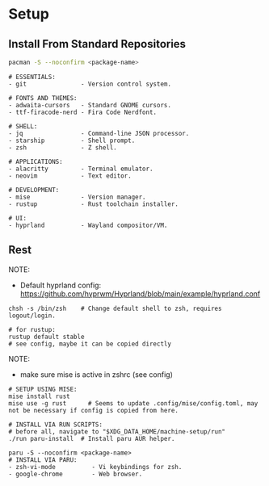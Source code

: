 # Setup

## Install From Standard Repositories

```bash
pacman -S --noconfirm <package-name>
```

```
# ESSENTIALS:
- git               - Version control system.

# FONTS AND THEMES:
- adwaita-cursors   - Standard GNOME cursors.
- ttf-firacode-nerd - Fira Code Nerdfont.

# SHELL:
- jq                - Command-line JSON processor.
- starship          - Shell prompt.
- zsh               - Z shell.

# APPLICATIONS:
- alacritty         - Terminal emulator.
- neovim            - Text editor.

# DEVELOPMENT:
- mise              - Version manager.
- rustup            - Rust toolchain installer.

# UI:
- hyprland          - Wayland compositor/VM.
```

## Rest

NOTE:
- Default hyprland config: https://github.com/hyprwm/Hyprland/blob/main/example/hyprland.conf

```
chsh -s /bin/zsh    # Change default shell to zsh, requires logout/login.
```

```
# for rustup:
rustup default stable
# see config, maybe it can be copied directly
```

NOTE:
- make sure mise is active in zshrc (see config)

```
# SETUP USING MISE:
mise install rust
mise use -g rust      # Seems to update .config/mise/config.toml, may not be necessary if config is copied from here.
```

```
# INSTALL VIA RUN SCRIPTS:
# before all, navigate to "$XDG_DATA_HOME/machine-setup/run"
./run paru-install  # Install paru AUR helper.
```

```
paru -S --noconfirm <package-name>
# INSTALL VIA PARU:
- zsh-vi-mode          - Vi keybindings for zsh.
- google-chrome        - Web browser.
```


